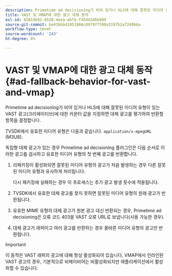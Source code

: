 ```yaml
---
description: Primetime ad decisioning가 비어 있거나 HLS에 대해 잘못된 미디어 유형이 있는 VAST 광고(크리에이티브)에 대한 카운터 값을 지정하면 대체 광고를 평가하여 반환할 항목을 결정합니다.
title: VAST 및 VMAP에 대한 광고 대체 동작
exl-id: 65814b91-6528-4eea-abfb-f45dd2dbb899
source-git-commit: be43bbbd1051886c8979ff590a3197b2a7249b6a
workflow-type: tm+mt
source-wordcount: '243'
ht-degree: 0%

---
```


# VAST 및 VMAP에 대한 광고 대체 동작 {#ad-fallback-behavior-for-vast-and-vmap}

Primetime ad decisioning가 비어 있거나 HLS에 대해 잘못된 미디어 유형이 있는 VAST 광고(크리에이티브)에 대한 카운터 값을 지정하면 대체 광고를 평가하여 반환할 항목을 결정합니다.

<!--<a id="section_9F60AF00CE9645848EAAF8C06A9E426B"></a>-->

TVSDK에서 유효한 미디어 유형은 다음과 같습니다. `application/x-mpegURL` (M3U8).

독립형 대체 광고가 있는 경우 Primetime ad decisioning 플러그인은 다음 순서로 이러한 광고를 검사하고 유효한 미디어 유형의 첫 번째 광고를 반환합니다.

1. 리패키징이 활성화되면 잘못된 미디어 유형의 광고가 처음 발생하는 경우 다른 잘못된 미디어 유형과 유사하게 처리됩니다.

   다시 패키징에 실패하는 경우 이 프로세스는 추가 광고 발생 횟수에 적용됩니다.
1. TVSDK에서 유효한 대체 광고를 찾지 못하면 잘못된 미디어 유형의 원래 광고가 반환됩니다.
1. 유효한 MIME 유형의 대체 광고가 원본 광고 대신 반환되는 경우, Primetime ad decisioning은 오류 코드 403을 VAST 오류 URL로 보냅니다(사용 가능한 경우).
1. 대체 광고가 래퍼이고 여러 광고를 반환하는 경우 올바른 미디어 유형의 광고만 반환됩니다.

>[!IMPORTANT]
>
>이 동작은 VAST 래퍼의 광고에 대해 항상 활성화되어 있습니다. VMAP에서 인라인된 VAST 광고의 경우, 기본적으로 비헤이비어는 비활성화되지만 애플리케이션에서 활성화할 수 있습니다.
